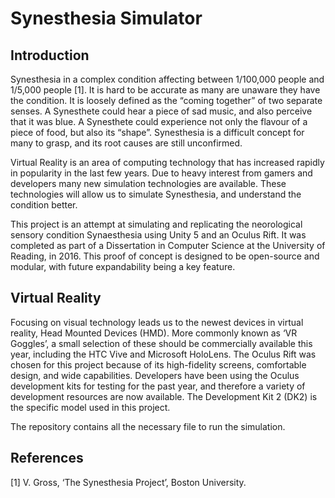 # Synesthesia Simulator

## Introduction

Synesthesia in a complex condition affecting between 1/100,000 people and 1/5,000 people [1]. It is hard to be accurate as many are unaware they have the condition. It is loosely defined as the “coming together” of two separate senses. A Synesthete could hear a piece of sad music, and also perceive that it was blue. A Synesthete could experience not only the flavour of a piece of food, but also its “shape”. Synesthesia is a difficult concept for many to grasp, and its root causes are still unconfirmed.

Virtual Reality is an area of computing technology that has increased rapidly in popularity in the last few years. Due to heavy interest from gamers and developers many new simulation technologies are available. These technologies will allow us to simulate Synesthesia, and understand the condition better.

This project is an attempt at simulating and replicating the neorological sensory condition Synaesthesia using Unity 5 and an Oculus Rift.  It was completed as part of a Dissertation in Computer Science at the University of Reading, in 2016.  This proof of concept is designed to be open-source and modular, with future expandability being a key feature.

## Virtual Reality

Focusing on visual technology leads us to the newest devices in virtual reality, Head Mounted Devices (HMD). More commonly known as ‘VR Goggles’, a small selection of these should be commercially available this year, including the HTC Vive and Microsoft HoloLens. The Oculus Rift was chosen for this project because of its high-fidelity screens, comfortable design, and wide capabilities. Developers have been using the Oculus development kits for testing for the past year, and therefore a variety of development resources are now available. The Development Kit 2 (DK2) is the specific model used in this project.

The repository contains all the necessary file to run the simulation.


## References
[1] V. Gross, ‘The Synesthesia Project’, Boston University.
